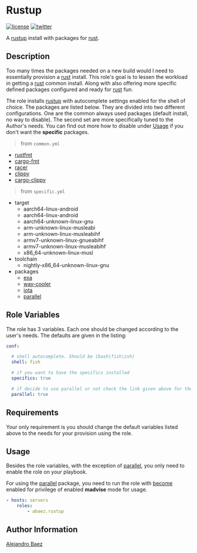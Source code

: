 Rustup
=========
[![license][2i]][2p]
[![twitter][3i]][3p]

A [rustup] install with packages for [rust].

Description
-----------

Too many times the packages needed on a new build would I need to essentially provision a [rust] install. This role's goal is to lessen the workload in getting a [rust] common install. Along with also offering more specific defined packages configured and ready for [rust] fun.

The role installs [rustup] with autocomplete settings enabled for the shell of choice. The packages are listed below. They are divided into two different configurations. One are the common always used packages (default install, no way to disable). The second set are more specifically tuned to the Author's needs. You can find out more how to disable under [Usage](#Usage) if you don't want the **specific** packages.

> from `common.yml`

- [rustfmt]
- [cargo-fmt]
- [racer]
- [clippy]
- [cargo-clippy]

> from `specific.yml`

- target
  - aarch64-linux-android
  - aarch64-linux-android
  - aarch64-unknown-linux-gnu
  - arm-unknown-linux-musleabi
  - arm-unknown-linux-musleabihf
  - armv7-unknown-linux-gnueabihf
  - armv7-unknown-linux-musleabihf
  - x86_64-unknown-linux-musl
- toolchain
  - nightly-x86_64-unknown-linux-gnu
- packages
  - [exa]
  - [way-cooler]
  - [iota]
  - [parallel]

Role Variables
--------------

The role has 3 variables. Each one should be changed according to the user's needs. The defaults are given in the listing:

``` yaml
conf:

  # shell autocomplete. Should be (bash|fish|zsh)
  shell: fish

  # if you want to have the specifics installed
  specifics: true

  # if decide to use parallel or not check the link given above for the package for more information
  parallel: true
```

Requirements
------------

Your only requirement is you should change the default variables listed above to the needs for your provision using the role.

Usage
-----

Besides the role variables, with the exception of [parallel], you only need to enable the role on your playbook.

For using the [parallel] package, you need to run the role with [become] enabled for privilege of enabled **madvise** mode for usage.

``` yaml
- hosts: servers
    roles:
        - abaez.rustup
```

Author Information
------------------

[Alejandro Baez][1]

[1]: https://keybase.io/baez
[2i]: https://img.shields.io/badge/license-BSD_2-green.svg
[2p]: ./LICENSE
[3i]: https://img.shields.io/badge/twitter-a_baez-blue.svg
[3p]: https://twitter.com/a_baez

[exa]: https://github.com/ogham/exa
[way-cooler]: https://github.com/Immington-Industries/way-cooler
[iota]: https://github.com/gchp/iota
[parallel]: https://github.com/mmstick/parallel
[rust]: https://rust-lang.org
[rustup]: https://github.com/rust-lang-nursery/rustup.rs
[clippy]: https://crates.io/crates/clippy
[rustfmt]: https://crates.io/crates/rustfmt
[cargo-fmt]: https://crates.io/crates/cargo-fmt
[cargo-clippy]: https://crates.io/crates/cargo-clippy
[racer]: https://crates.io/crates/racer
[become]: http://docs.ansible.com/ansible/become.html

